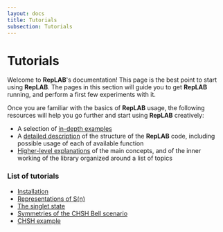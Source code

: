 ```yaml
---
layout: docs
title: Tutorials
subsection: Tutorials
---
```


# Tutorials

Welcome to **RepLAB**'s documentation! This page is the best point to start using **RepLAB**. The pages in this section will guide you to get **RepLAB** running, and perform a first few experiments with it.

Once you are familiar with the basics of **RepLAB** usage, the following resources will help you go further and start using **RepLAB** creatively:
 - A selection of [in-depth examples](../howto/howto.html)
 - A [detailed description](../reference/reference.html) of the structure of the **RepLAB** code, including possible usage of each of available function
 - [Higher-level explanations](../topic/guides.html) of the main concepts, and of the inner working of the library organized around a list of topics

### List of tutorials

 - [Installation](installation.html)
 - [Representations of S(n)](../publish/RepSn.html)
 - [The singlet state](../publish/singlet.html)
 - [Symmetries of the CHSH Bell scenario](../publish/CHSHScenario.html)
 - [CHSH example](../publish/CHSHScenario.html)
<!-- - [More examples](../publish/Example.html)-->
